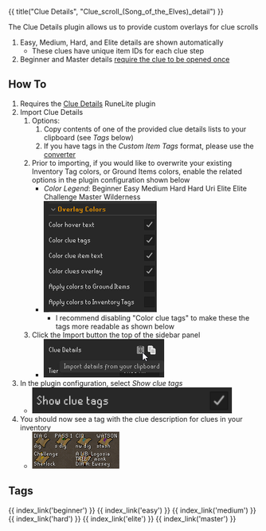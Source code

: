 {{ title("Clue Details", "Clue_scroll_(Song_of_the_Elves)_detail") }}

The Clue Details plugin allows us to provide custom overlays for clue scrolls

1. Easy, Medium, Hard, and Elite details are shown automatically
    - These clues have unique item IDs for each clue step
2. Beginner and Master details <u>require the clue to be opened once</u>

## How To

1. Requires the [Clue Details](https://runelite.net/plugin-hub/show/clue-details) RuneLite plugin
2. Import Clue Details
    1. Options:
        1. Copy contents of one of the provided clue details lists to your clipboard (see *Tags* below)
        2. If you have tags in the *Custom Item Tags* format, please use the <a href="converter">converter</a>
    2. Prior to importing, if you would like to overwrite your existing Inventory Tag colors, or Ground Items colors, enable the related options in the plugin configuration shown below
        - _Color Legend_: <span class="beginner-color">Beginner</span> <span class="easy-color">Easy</span> <span class="medium-color">Medium</span> <span class="hard-color">Hard</span> <span class="hard-uri-color">Hard Uri</span> <span class="elite-color">Elite</span> <span class="elite-challenge-color">Elite Challenge</span> <span class="master-color">Master</span> <span class="wilderness-color">Wilderness</span>
        - ![Overlay Colors](images/overlay_colors.png)
            - I recommend disabling "Color clue tags" to make these the tags more readable as shown below
    3. Click the Import button the top of the sidebar panel
        - ![Item Tag Config](images/config.png)
3. In the plugin configuration, select *Show clue tags*
    - ![Item Tag Config](images/config_show.png)
4. You should now see a tag with the clue description for clues in your inventory
    - ![Item Tag Example](images/example.png)

## Tags

<div style="width: 100%; padding-bottom:50px;display: flex;flex-direction: row;flex-wrap: wrap;float: left;">
    {{ index_link('beginner') }}
    {{ index_link('easy') }}
    {{ index_link('medium') }}
    {{ index_link('hard') }}
    {{ index_link('elite') }}
    {{ index_link('master') }}
</div>